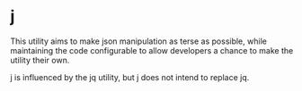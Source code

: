 # j

This utility aims to make json manipulation as terse as possible, while
maintaining the code configurable to allow developers a chance to make
the utility their own.

j is influenced by the jq utility, but j does not intend to replace jq.

